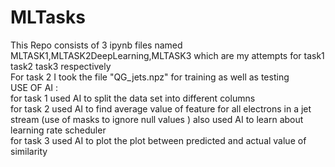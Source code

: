 # MLTasks
This Repo consists of 3 ipynb files named MLTASK1,MLTASK2DeepLearning,MLTASK3 which are my attempts for task1 task2 task3 respectively<br>
For task 2 I took the file "QG_jets.npz" for training as well as testing<br>
USE OF AI :<br>
for task 1 used AI to split the data set into different columns <br>for task 2 used AI to find average value of feature for all electrons in a jet stream (use of masks to ignore null values ) also used AI to learn about learning rate scheduler  <br>for task 3 used AI to plot the plot between predicted and actual value of similarity 
